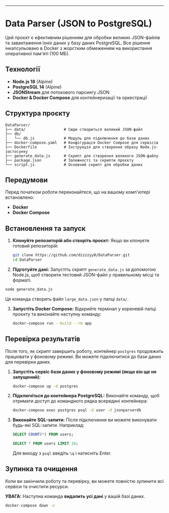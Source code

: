 
---

# Data Parser (JSON to PostgreSQL)

Цей проєкт є ефективним рішенням для обробки великих JSON-файлів та завантаження їхніх даних у базу даних PostgreSQL. Все рішення інкапсульовано в Docker з жорстким обмеженням на використання оперативної пам'яті (100 МБ).

## Технології

- **Node.js 18** (Alpine)
- **PostgreSQL 14** (Alpine)
- **JSONStream** для потокового парсингу JSON
- **Docker & Docker Compose** для контейнеризації та оркестрації

## Структура проєкту

```plaintext
DataParser/
├── data/                 # Сюди створиться великий JSON-файл
├── db/
│   └── db.js             # Модуль для підключення до бази даних
├── docker-compose.yaml   # Конфігурація Docker Compose для сервісів
├── Dockerfile            # Інструкція для створення образу Node.js-застосунку
├── generate_data.js      # Скрипт для створення великого JSON-файлу
├── package.json          # Залежності та скрипти проєкту
└── script.js             # Основний скрипт для обробки даних
```

## Передумови

Перед початком роботи переконайтеся, що на вашому комп'ютері встановлено:

- **Docker**
- **Docker Compose**

## Встановлення та запуск

1.  **Клонуйте репозиторій або створіть проєкт:**
    Якщо ви клонуєте готовий репозиторій:
    ```bash
    git clone https://github.com/dizzzyy0/DataParser.git
    cd DataParser
    ```

2.  **Підготуйте дані:**
    Запустіть скрипт `generate_data.js` за допомогою Node.js, щоб створити тестовий JSON-файл у правильному місці та форматі.
   ```bash
   node generate_data.js
   ```
   Ця команда створить файл `large_data.json` у папці `data/`.

3.  **Запустіть Docker Compose:**
    Відкрийте термінал у кореневій папці проєкту та виконайте наступну команду:
    ```bash
    docker-compose run --build --rm app
    ```

## Перевірка результатів

Після того, як скрипт завершить роботу, контейнер `postgres` продовжить працювати у фоновому режимі. Ви можете підключитися до бази даних для перевірки даних.

1.  **Запустіть сервіс бази даних у фоновому режимі (якщо він ще не запущений):**
    ```bash
    docker-compose up -d postgres
    ```

2.  **Підключіться до контейнера PostgreSQL:**
    Виконайте команду, щоб отримати доступ до командного рядка всередині контейнера:
    ```bash
    docker-compose exec postgres psql -U user -d jsonparserdb
    ```

3.  **Виконайте SQL-запити:**
    Після підключення ви можете виконувати будь-які SQL-запити. Наприклад:
    ```sql
    SELECT COUNT(*) FROM users;

    SELECT * FROM users LIMIT 10;
    ```
    Для виходу з `psql` введіть `\q` і натисніть Enter.

## Зупинка та очищення

Коли ви закінчили роботу та перевірку, ви можете повністю зупинити всі сервіси та очистити ресурси.

**УВАГА:** Наступна команда **видалить усі дані** у вашій базі даних.

```bash
docker-compose down -v
```
